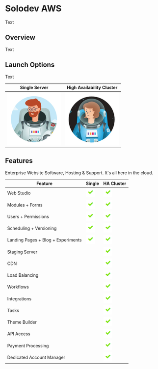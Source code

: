 # Solodev AWS
Text

## Overview
Text

## Launch Options
Text 

Single Server                             | High Availability Cluster  
------------------------------------------|------------------------------------------
![single-server](pages/images/single.jpg) | ![high-availability-cluster](pages/images/ha-cluster.jpg)

## Features
Enterprise Website Software, Hosting & Support. It's all here in the cloud.

Feature                            | Single                                           | HA Cluster  
-----------------------------------|--------------------------------------------------|-------------------------------------------------
Web Studio                         | ![feature-included](pages/images/checkmark.jpg) | ![feature-included](pages/images/checkmark.jpg)
Modules + Forms                    | ![feature-included](pages/images/checkmark.jpg) | ![feature-included](pages/images/checkmark.jpg)
Users + Permissions                | ![feature-included](pages/images/checkmark.jpg) | ![feature-included](pages/images/checkmark.jpg)
Scheduling + Versioning            | ![feature-included](pages/images/checkmark.jpg) | ![feature-included](pages/images/checkmark.jpg)
Landing Pages + Blog + Experiments | ![feature-included](pages/images/checkmark.jpg) | ![feature-included](pages/images/checkmark.jpg)
Staging Server                     |                                                 | ![feature-included](pages/images/checkmark.jpg)
CDN                                |                                                 | ![feature-included](pages/images/checkmark.jpg)
Load Balancing                     |                                                 | ![feature-included](pages/images/checkmark.jpg)
Workflows                          |                                                 | ![feature-included](pages/images/checkmark.jpg)
Integrations                       |                                                 | ![feature-included](pages/images/checkmark.jpg)
Tasks                              |                                                 | ![feature-included](pages/images/checkmark.jpg)
Theme Builder                      |                                                 | ![feature-included](pages/images/checkmark.jpg)
API Access                         |                                                 | ![feature-included](pages/images/checkmark.jpg)
Payment Processing                 |                                                 | ![feature-included](pages/images/checkmark.jpg)
Dedicated Account Manager          |                                                 | ![feature-included](pages/images/checkmark.jpg)

